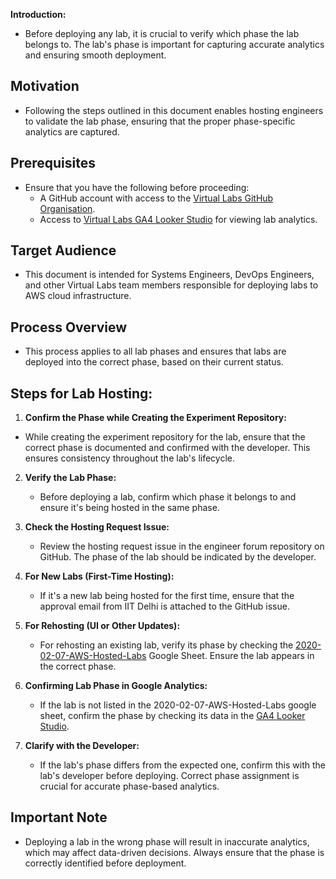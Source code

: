 **Introduction:**
- Before deploying any lab, it is crucial to verify which phase the lab belongs to. The lab's phase is important for capturing accurate analytics and ensuring smooth deployment.

## Motivation
- Following the steps outlined in this document enables hosting engineers to validate the lab phase, ensuring that the proper phase-specific analytics are captured.

## Prerequisites
- Ensure that you have the following before proceeding:
  - A GitHub account with access to the [Virtual Labs GitHub Organisation](https://github.com/virtual-labs).
  - Access to [Virtual Labs GA4 Looker Studio](https://lookerstudio.google.com/) for viewing lab analytics.

## Target Audience
- This document is intended for Systems Engineers, DevOps Engineers, and other Virtual Labs team members responsible for deploying labs to AWS cloud infrastructure.

## Process Overview
- This process applies to all lab phases and ensures that labs are deployed into the correct phase, based on their current status.

## Steps for Lab Hosting:

1.  **Confirm the Phase while Creating the Experiment Repository:**
   - While creating the experiment repository for the lab, ensure that the correct phase is documented and confirmed with the developer. This ensures consistency throughout the lab's lifecycle.

2. **Verify the Lab Phase:**
   - Before deploying a lab, confirm which phase it belongs to and ensure it's being hosted in the same phase.
   
3. **Check the Hosting Request Issue:**
   - Review the hosting request issue in the engineer forum repository on GitHub. The phase of the lab should be indicated by the developer.
   
4. **For New Labs (First-Time Hosting):**
   - If it's a new lab being hosted for the first time, ensure that the approval email from IIT Delhi is attached to the GitHub issue.

5. **For Rehosting (UI or Other Updates):**
   - For rehosting an existing lab, verify its phase by checking the [2020-02-07-AWS-Hosted-Labs](https://docs.google.com/spreadsheets/d/1WXJA_1QkLg-5S0YYBRKyhEXwOgTSbKvm972Fy-thCUc/edit?usp=sharing) Google Sheet. Ensure the lab appears in the correct phase.

6. **Confirming Lab Phase in Google Analytics:**
   - If the lab is not listed in the 2020-02-07-AWS-Hosted-Labs google sheet, confirm the phase by checking its data in the [GA4 Looker Studio](https://lookerstudio.google.com/u/3/reporting/b40ac724-41f1-4b46-ba1b-c83f65284092/page/sh3VB).

7. **Clarify with the Developer:**
   - If the lab's phase differs from the expected one, confirm this with the lab's developer before deploying. Correct phase assignment is crucial for accurate phase-based analytics.



## Important Note
- Deploying a lab in the wrong phase will result in inaccurate analytics, which may affect data-driven decisions. Always ensure that the phase is correctly identified before deployment.
